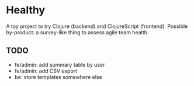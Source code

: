 # Healthy

A toy project to try Clojure (backend) and ClojureScript (frontend). Possible by-product: a survey-like thing to assess agile team health.

## TODO

* fe/admin: add summary table by user
* fe/admin: add CSV export
* be: store templates somewhere else
